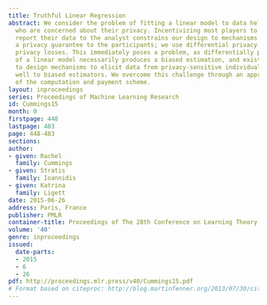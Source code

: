 ```yaml
---
title: Truthful Linear Regression
abstract: We consider the problem of fitting a linear model to data held by individuals
  who are concerned about their privacy. Incentivizing most players to truthfully
  report their data to the analyst constrains our design to mechanisms that provide
  a privacy guarantee to the participants; we use differential privacy to model individuals’
  privacy losses. This immediately poses a problem, as differentially private computation
  of a linear model necessarily produces a biased estimation, and existing approaches
  to design mechanisms to elicit data from privacy-sensitive individuals do not generalize
  well to biased estimators. We overcome this challenge through an appropriate design
  of the computation and payment scheme.
layout: inproceedings
series: Proceedings of Machine Learning Research
id: Cummings15
month: 0
firstpage: 448
lastpage: 483
page: 448-483
sections: 
author:
- given: Rachel
  family: Cummings
- given: Stratis
  family: Ioannidis
- given: Katrina
  family: Ligett
date: 2015-06-26
address: Paris, France
publisher: PMLR
container-title: Proceedings of The 28th Conference on Learning Theory
volume: '40'
genre: inproceedings
issued:
  date-parts:
  - 2015
  - 6
  - 26
pdf: http://proceedings.mlr.press/v40/Cummings15.pdf
# Format based on citeproc: http://blog.martinfenner.org/2013/07/30/citeproc-yaml-for-bibliographies/
---
```

